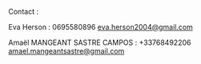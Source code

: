 Contact : 

Eva Herson : 0695580896 eva.herson2004@gmail.com

Amaël MANGEANT SASTRE CAMPOS : +33768492206 amael.mangeantsastre@gmail.com